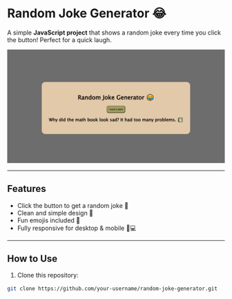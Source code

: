 # Random Joke Generator 😂

A simple **JavaScript project** that shows a random joke every time you click the button! Perfect for a quick laugh.

![Preview](image.png)

---

## Features

- Click the button to get a random joke 🤣
- Clean and simple design 🎨
- Fun emojis included 🥳
- Fully responsive for desktop & mobile 📱💻

---

## How to Use

1. Clone this repository:

```bash
git clone https://github.com/your-username/random-joke-generator.git
```

